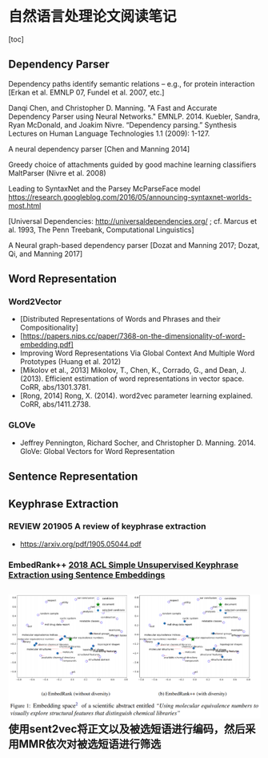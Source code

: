 # 自然语言处理论文阅读笔记

[toc]

## Dependency Parser
Dependency paths identify semantic
relations – e.g., for protein interaction
[Erkan et al. EMNLP 07, Fundel et al. 2007, etc.]

Danqi Chen, and Christopher D. Manning. "A Fast and Accurate
Dependency Parser using Neural Networks." EMNLP. 2014.
Kuebler, Sandra, Ryan McDonald, and Joakim Nivre. “Dependency parsing.” Synthesis Lectures on Human Language Technologies 1.1 (2009): 1-127.

A neural dependency parser
[Chen and Manning 2014]

Greedy choice of attachments guided by good machine learning classifiers
MaltParser (Nivre et al. 2008)

Leading to SyntaxNet and the Parsey McParseFace model
https://research.googleblog.com/2016/05/announcing-syntaxnet-worlds-most.html


[Universal Dependencies: http://universaldependencies.org/ ;
cf. Marcus et al. 1993, The Penn Treebank, Computational Linguistics]

A Neural graph-based dependency parser
[Dozat and Manning 2017; Dozat, Qi, and Manning 2017]


## Word Representation
### Word2Vector
- [Distributed Representations of Words and Phrases and their Compositionality]
- [https://papers.nips.cc/paper/7368-on-the-dimensionality-of-word-embedding.pdf]
- Improving Word Representations Via Global Context And Multiple Word Prototypes (Huang et al. 2012)
- [Mikolov et al., 2013] Mikolov, T., Chen, K., Corrado, G., and Dean, J. (2013). Efficient estimation of word representations in vector space. CoRR, abs/1301.3781.
- [Rong, 2014] Rong, X. (2014). word2vec parameter learning explained. CoRR, abs/1411.2738.

### GLOVe
- Jeffrey Pennington, Richard Socher,
and Christopher D. Manning. 2014.
GloVe: Global Vectors for Word Representation


## Sentence Representation


## Keyphrase Extraction
### REVIEW 201905 A review of keyphrase extraction
- https://arxiv.org/pdf/1905.05044.pdf
### EmbedRank++ [2018 ACL Simple Unsupervised Keyphrase Extraction using Sentence Embeddings](resources/notes/d0001/keyphrase_2018_simple_unsupervisd_keyphrase_embedding.md)    
![](resources/images/d0001/071945141708511.png)
使用sent2vec将正文以及被选短语进行编码，然后采用MMR依次对被选短语进行筛选
- 
